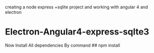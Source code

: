 creating a node express +sqlite project 
and working with angular 4 and electron


# Electron-Angular4-express-sqlte3

Now Install All dependencies By command
    ## npm install

    